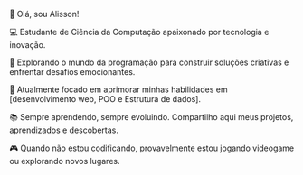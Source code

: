 👋 Olá, sou Alisson!

💻 Estudante de Ciência da Computação apaixonado por tecnologia e inovação.

🌟 Explorando o mundo da programação para construir soluções criativas e enfrentar desafios emocionantes.

🚀 Atualmente focado em aprimorar minhas habilidades em [desenvolvimento web, POO e Estrutura de dados].

📚 Sempre aprendendo, sempre evoluindo. Compartilho aqui meus projetos, aprendizados e descobertas.

🎮 Quando não estou codificando, provavelmente estou jogando videogame ou explorando novos lugares.


